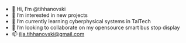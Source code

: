 - 👋 Hi, I’m @tihhanovski
- 👀 I’m interested in new projects
- 🌱 I’m currently learning cyberphysical systems in TalTech
- 💞️ I’m looking to collaborate on my opensource smart bus stop display
- 📫  ilja.tihhanovski@gmail.com

<!---
tihhanovski/tihhanovski is a ✨ special ✨ repository because its `README.md` (this file) appears on your GitHub profile.
You can click the Preview link to take a look at your changes.
--->
